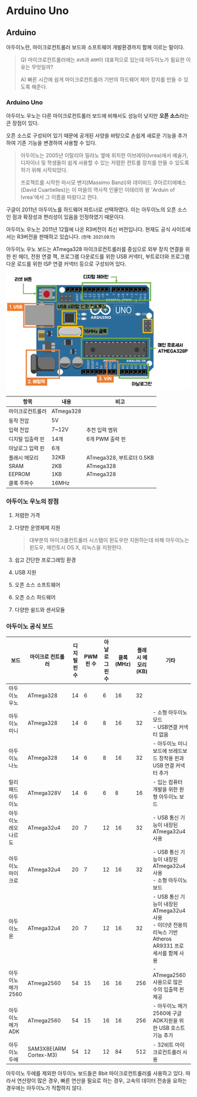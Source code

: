 # Arduino Uno



## Arduino

아두이노란, 마이크로컨트롤러 보드와 소프트웨어 개발환경까지 함께 이르는 말이다.

> Q) 마이크로컨트롤러에는 `AVR`과 `ARM`이 대표적으로 있는데 아두이노가 필요한 이유는 무엇일까?
>
> A) 빠른 시간에 쉽게 마이크로컨트롤러 기반의 하드웨어 제어 장치를 만들 수 있도록 해준다.



### Arduino Uno

아두이노 우노는 다른 마이크로컨트롤러 보드에 비해서도 성능이 낮지만 **오픈 소스**라는 큰 장점이 있다.

오픈 소스로 구성되어 있기 때문에 공개된 사양을 바탕으로 손쉽게 새로운 기능을 추가하여 기존 기능을 변경하여 사용할 수 있다.



> 아두이노는 2005년 이탈리아 밀라노 옆에 위치한 이브레아(Ivrea)에서 예술가, 디자이너 및 학생들이 쉽게 사용할 수 있는 저렴한 컨트롤 장치를 만들 수 있도록 하기 위해 시작되었다.
>
> 프로젝트를 시작한 마시모 밴지(Massimo Banzi)와 데이비드 쿠아르티에예스(David Cuartielles)는 이 마을의 역사적 인물인 이태리의 왕 'Arduin of Ivrea'에서 그 이름을 따왔다고 한다.



구글이 2011년 아두이노를 하드웨어 파트너로 선택하였다. 이는 아두이노의 오픈 소스인 점과 확장성과 편리성이 있음을 인정하였기 때문이다.

아두이노 우노는 2011년 12월에 나온 R3버전이 최신 버전입니다. 현재도 공식 사이트에서는 R3버전을 판매하고 있습니다. <small>(현재: 2021.08.11)</small>

아두이노 우노 보드는 ATmega328 마이크로컨트롤러를 중심으로 외부 장치 연결을 위한 핀 헤더, 전원 연결 잭, 프로그램 다운로드를 위한 USB 커넥터, 부트로더와 프로그램 다운 로드를 위한 ISP 연결 커넥터 등으로 구성되어 있다.

![아두이노 SPEC](./assets/arduino_uno_spec01.png)

| 항목             | 내용      | 비고                      |
| ---------------- | --------- | ------------------------- |
| 마이크로컨트롤러 | ATmega328 |                           |
| 동작 전압        | 5V        |                           |
| 입력 전압        | 7~12V     | 추천 입력 범위            |
| 디지털 입출력 핀 | 14개      | 6개 PWM 출력 핀           |
| 아날로그 입력 핀 | 6개       |                           |
| 플래시 메모리    | 32KB      | ATmega328, 부트로더 0.5KB |
| SRAM             | 2KB       | ATmega328                 |
| EEPROM           | 1KB       | ATmega328                 |
| 클록 주파수      | 16MHz     |                           |



### 아두이노 우노의 장점

1. 저렴한 가격

2. 다양한 운영체제 지원

   > 대부분의 마이크롤컨트롤러 시스템이 윈도우만 지원하는데 비해 아두이노는 윈도우, 매킨토시 OS X, 리눅스을 지원한다.

3. 쉽고 간단한 프로그래밍 환경

4. USB 지원

5. 오픈 소스 소프트웨어

6. 오픈 소스 하드웨어

7. 다양한 쉴드와 센서모듈



### 아두이노 공식 보드

| 보드                | 마이크로 컨트롤러      | 디지털 핀 수 | PWM 핀 수 | 아날로그 핀 수 | 클록(MHz) | 플래시 메모리(KB) | 기타                                                         |
| ------------------- | ---------------------- | ------------ | --------- | -------------- | --------- | ----------------- | ------------------------------------------------------------ |
| 아두이노 우노       | ATmega328              | 14           | 6         | 6              | 16        | 32                |                                                              |
| 아두이노 미니       | ATmega328              | 14           | 6         | 8              | 16        | 32                | - 소형 아두이노 모드<br />- USB연결 커넥터 없음              |
| 아두이노 나노       | ATmega328              | 14           | 6         | 8              | 16        | 32                | - 아두이노 미니 보드에 브레드보드 장착용 핀과 USB 연결 커넥터 추가 |
| 릴리패드 아두이노   | ATmega328V             | 14           | 6         | 6              | 8         | 16                | - 입는 컴퓨터 개발을 위한 원형 아두이노 보드                 |
| 아두이노 레오나르도 | ATmega32u4             | 20           | 7         | 12             | 16        | 32                | - USB 통신 기능이 내장된 ATmega32u4 사용                     |
| 아두이노 마이크로   | ATmega32u4             | 20           | 7         | 12             | 16        | 32                | - USB 통신 기능이 내장된 ATmega32u4 사용<br />- 소형 아두이노 보드 |
| 아두이노 윤         | ATmega32u4             | 20           | 7         | 12             | 16        | 32                | - USB 통신 기능이 내장된 ATmega32u4 사용<br />- 이더넷 전용의 리눅스 기반 Atheros AR9331 프로세서를 함께 사용 |
| 아두이노 메가2560   | ATmega2560             | 54           | 15        | 16             | 16        | 256               | - ATmega2560 사용으로 많은 수의 입출력 핀 제공               |
| 아두이노 메가ADK    | ATmega2560             | 54           | 15        | 16             | 16        | 256               | - 아두이노 메가2560에 구글 ADK지원을 위한 USB 호스트 기능 추가 |
| 아두이노 두에       | SAM3X8E(ARM Cortex-M3) | 54           | 12        | 12             | 84        | 512               | - 32비트 마이크로컨트롤러 사용                               |

아두이노 두에를 제외한 아두이노 보드들은 8bit 마이크로컨트롤러를 사용하고 있다. 따라서 연산량이 많은 경우, 빠른 연산을 필요로 하는 경우, 고속의 데이터 전송을 요하는 경우에는 아두이노가 적합하지 않다.



